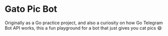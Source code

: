 # Gato Pic Bot
Originally as a Go practice project, and also a curiosity on how Go Telegram Bot API works, this a fun playground for a bot that just gives you cat pics 😄
